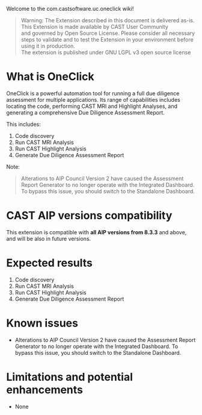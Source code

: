Welcome to the com.castsoftware.uc.oneclick wiki!

>Warning: The Extension described in this document is delivered as-is. This Extension is made available by CAST User Community and governed by Open Source License. Please consider all necessary steps to validate and to test the Extension in your environment before using it in production.        
The extension is published under GNU LGPL v3 open source license

# What is OneClick
OneClick is a powerful automation tool for running a full due diligence assessment for multiple applications. Its range of capabilities includes locating the code, performing CAST MRI and Highlight Analyses, and generating a comprehensive Due Diligence Assessment Report.

This includes:

1. Code discovery
1. Run CAST MRI Analysis
1. Run CAST Highlight Analysis
1. Generate Due Diligence Assessment Report

Note:
> Alterations to AIP Council Version 2 have caused the Assessment Report Generator to no longer operate with the Integrated Dashboard. To bypass this issue, you should switch to the Standalone Dashboard.

<a name="AIPcompatibility"></a>
# CAST AIP versions compatibility

This extension is compatible with **all AIP versions from 8.3.3** and above, and will be also in future versions.

<a name="expect"></a>
# Expected results

1. Code discovery
1. Run CAST MRI Analysis
1. Run CAST Highlight Analysis
1. Generate Due Diligence Assessment Report

<a name="KnownIssues"></a>
# Known issues

- Alterations to AIP Council Version 2 have caused the Assessment Report Generator to no longer operate with the Integrated Dashboard. To bypass this issue, you should switch to the Standalone Dashboard.

<a name="Limitations"></a>
# Limitations and potential enhancements

- None


